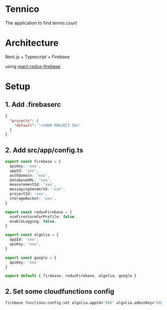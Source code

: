 # Tennico

The application to find tennis court

# Architecture

Next.js + Typescript + Firebase

using [react-redux-firebase](https://github.com/prescottprue/react-redux-firebase)


# Setup

## 1. Add .firebaserc

```json
{
  "projects": {
    "default": "<YOUR PROJECT ID>"
  }
}
```

## 2. Add src/app/config.ts

```typescript
export const firebase = {
  apiKey: 'xxx',
  appId: 'xxx',
  authDomain: 'xxx',
  databaseURL: 'xxx',
  measurementId: 'xxx',
  messagingSenderId: 'xxx',
  projectId: 'xxx',
  storageBucket: 'xxx',
}

export const reduxFirebase = {
  useFirestoreForProfile: false,
  enableLogging: false,
}

export const algolia = {
  appId: 'xxx',
  apiKey: 'xxx',
}

export const google = {
  apiKey: 'xxx'
}

export default { firebase, reduxFirebase, algolia, google }
```

## 2. Set some cloudfunctions config

```bash
firebase functions:config:set algolia.appId="XXX" algolia.adminKey="XXXXXXXXXX" rendertron.appHost="YOUR_APPLICATION_HOST" rendertron.rendertronHost="YOUR_RENDERTRON_HOST"
```